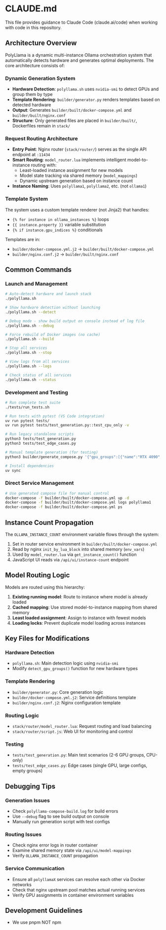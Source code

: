 # CLAUDE.md

This file provides guidance to Claude Code (claude.ai/code) when working with code in this repository.

## Architecture Overview

PolyLlama is a dynamic multi-instance Ollama orchestration system that automatically detects hardware and generates optimal deployments. The core architecture consists of:

### Dynamic Generation System
- **Hardware Detection**: `polyllama.sh` uses `nvidia-smi` to detect GPUs and group them by type
- **Template Rendering**: `builder/generator.py` renders templates based on detected hardware
- **Output**: Generates `builder/built/docker-compose.yml` and `builder/built/nginx.conf`
- **Structure**: Only generated files are placed in `builder/built/`, Dockerfiles remain in `stack/`

### Request Routing Architecture
- **Entry Point**: Nginx router (`stack/router/`) serves as the single API endpoint at `:11434`
- **Smart Routing**: `model_router.lua` implements intelligent model-to-instance routing with:
  - Least-loaded instance assignment for new models
  - Model state tracking via shared memory (`model_mappings`)
  - Dynamic upstream generation based on instance count
- **Instance Naming**: Uses `polyllama1`, `polyllama2`, etc. (not `ollama1`)

### Template System
The system uses a custom template renderer (not Jinja2) that handles:
- `{% for instance in ollama_instances %}` loops
- `{{ instance.property }}` variable substitution
- `{% if instance.gpu_indices %}` conditionals

Templates are in:
- `builder/docker-compose.yml.j2` → `builder/built/docker-compose.yml`
- `builder/nginx.conf.j2` → `builder/built/nginx.conf`

## Common Commands

### Launch and Management
```bash
# Auto-detect hardware and launch stack
./polyllama.sh

# Show hardware detection without launching
./polyllama.sh --detect

# Debug mode - show build output on console instead of log file
./polyllama.sh --debug

# Force rebuild of Docker images (no cache)
./polyllama.sh --build

# Stop all services
./polyllama.sh --stop

# View logs from all services
./polyllama.sh --logs

# Check status of all services
./polyllama.sh --status
```

### Development and Testing
```bash
# Run complete test suite
./tests/run_tests.sh

# Run tests with pytest (VS Code integration)
uv run pytest tests/
uv run pytest tests/test_generation.py::test_cpu_only -v

# Run legacy standalone scripts
python3 tests/test_generation.py
python3 tests/test_edge_cases.py

# Manual template generation (for testing)
python3 builder/generate_compose.py '{"gpu_groups":[{"name":"RTX 4090","indices":[0,1,2]}]}'

# Install dependencies
uv sync
```

### Direct Service Management
```bash
# Use generated compose file for manual control
docker-compose -f builder/built/docker-compose.yml up -d
docker-compose -f builder/built/docker-compose.yml logs polyllama1
docker-compose -f builder/built/docker-compose.yml ps
```

## Instance Count Propagation

The `OLLAMA_INSTANCE_COUNT` environment variable flows through the system:
1. Set in router service environment in `builder/built/docker-compose.yml`
2. Read by nginx `init_by_lua_block` into shared memory (`env_vars`)
3. Used by `model_router.lua` via `get_instance_count()` function
4. JavaScript UI reads via `/api/ui/instance-count` endpoint

## Model Routing Logic

Models are routed using this hierarchy:
1. **Existing running model**: Route to instance where model is already loaded
2. **Cached mapping**: Use stored model-to-instance mapping from shared memory
3. **Least loaded assignment**: Assign to instance with fewest models
4. **Loading locks**: Prevent duplicate model loading across instances

## Key Files for Modifications

### Hardware Detection
- `polyllama.sh`: Main detection logic using `nvidia-smi`
- Modify `detect_gpu_groups()` function for new hardware types

### Template Rendering
- `builder/generator.py`: Core generation logic
- `builder/docker-compose.yml.j2`: Service definitions template
- `builder/nginx.conf.j2`: Nginx configuration template

### Routing Logic
- `stack/router/model_router.lua`: Request routing and load balancing
- `stack/router/script.js`: Web UI for monitoring and control

### Testing
- `tests/test_generation.py`: Main test scenarios (2-6 GPU groups, CPU-only)
- `tests/test_edge_cases.py`: Edge cases (single GPU, large configs, empty groups)

## Debugging Tips

### Generation Issues
- Check `polyllama-compose-build.log` for build errors
- Use `--debug` flag to see build output on console
- Manually run generation script with test configs

### Routing Issues
- Check nginx error logs in router container
- Examine shared memory state via `/api/ui/model-mappings`
- Verify `OLLAMA_INSTANCE_COUNT` propagation

### Service Communication
- Ensure all `polyllamaX` services can resolve each other via Docker networks
- Check that nginx upstream pool matches actual running services
- Verify GPU assignments in container environment variables

## Development Guidelines
- We use pnpm NOT npm